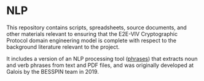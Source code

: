# NLP

This repository contains scripts, spreadsheets, source documents,
and other materials relevant to ensuring that the E2E-VIV
Cryptographic Protocol domain engineering model is complete with
respect to the background literature relevant to the project.

It includes a version of an NLP processing tool ([phrases](./phrases))
that extracts noun and verb phrases from text and PDF files, and was
originally developed at Galois by the BESSPIN team in 2019.
